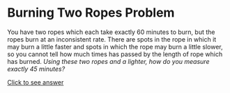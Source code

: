 # Burning Two Ropes Problem

You have two ropes which each take exactly 60 minutes to burn, but the ropes 
burn at an inconsistent rate. There are spots in the rope in which it may burn 
a little faster and spots in which the rope may burn a little slower, so you 
cannot tell how much times has passed by the length of rope which has burned. 
*Using these two ropes and a lighter, how do you measure exactly 45 minutes?*

[Click to see answer](../answers/burning_two_ropes_answer.md)
